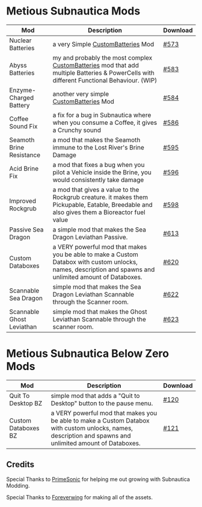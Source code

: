 # Metious Subnautica Mods

| Mod |Description  | Download
|--|--|--|
|  Nuclear Batteries| a very Simple [CustomBatteries](https://www.nexusmods.com/subnautica/mods/382) Mod| [#573](https://www.nexusmods.com/subnautica/mods/573)
| Abyss Batteries| my and probably the most complex [CustomBatteries](https://www.nexusmods.com/subnautica/mods/382) mod that add multiple Batteries & PowerCells with different Functional Behaviour. (WIP)| [#583](https://www.nexusmods.com/subnautica/mods/583) 
|  Enzyme-Charged Battery| another very simple [CustomBatteries](https://www.nexusmods.com/subnautica/mods/382) Mod| [#584](https://www.nexusmods.com/subnautica/mods/584)
| Coffee Sound Fix| a fix for a bug in Subnautica where when you consume a Coffee, it gives a Crunchy sound| [#586](https://www.nexusmods.com/subnautica/mods/586)
| Seamoth Brine Resistance| a mod that makes the Seamoth immune to the Lost River's Brine Damage| [#595](https://www.nexusmods.com/subnautica/mods/595)
| Acid Brine Fix| a mod that fixes a bug when you pilot a Vehicle inside the Brine, you would consistently take damage| [#596](https://www.nexusmods.com/subnautica/mods/596)
| Improved Rockgrub| a mod that gives a value to the Rockgrub creature. it makes them Pickupable, Eatable, Breedable and also gives them a Bioreactor fuel value| [#598](https://www.nexusmods.com/subnautica/mods/598)
| Passive Sea Dragon| a simple mod that makes the Sea Dragon Leviathan Passive.| [#613](https://www.nexusmods.com/subnautica/mods/613)
| Custom Databoxes| a VERY powerful mod that makes you be able to make a Custom Databox with custom unlocks, names, description and spawns and unlimited amount of Databoxes.| [#620](https://www.nexusmods.com/subnautica/mods/620)
| Scannable Sea Dragon| simple mod that makes the Sea Dragon Leviathan Scannable through the Scanner room.| [#622](https://www.nexusmods.com/subnautica/mods/622)
| Scannable Ghost Leviathan| simple mod that makes the Ghost Leviathan Scannable through the scanner room.| [#623](https://www.nexusmods.com/subnautica/mods/623)


# Metious Subnautica Below Zero Mods
| Mod |Description | Download
|--|--|--|
| Quit To Desktop BZ| simple mod that adds a "Quit to Desktop" button to the pause menu.| [#120](https://www.nexusmods.com/subnauticabelowzero/mods/120)
| Custom Databoxes BZ| a VERY powerful mod that makes you be able to make a Custom Databox with custom unlocks, names, description and spawns and unlimited amount of Databoxes.| [#121](https://www.nexusmods.com/subnauticabelowzero/mods/121)

## Credits

Special Thanks to [PrimeSonic](https://www.github.com/primesonic) for helping me out growing with Subnautica Modding.

Special Thanks to [Foreverwing](https://www.nexusmods.com/users/97529853) for making all of the assets.
